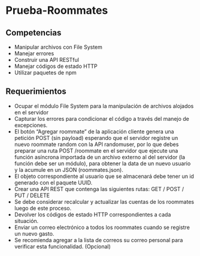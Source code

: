 # Prueba-Roommates

## Competencias 

- Manipular archivos con File System
- Manejar errores
- Construir una API RESTful
- Manejar códigos de estado HTTP
- Utilizar paquetes de npm

## Requerimientos

- Ocupar el módulo File System para la manipulación de archivos alojados en el
servidor
- Capturar los errores para condicionar el código a través del manejo de excepciones.
- El botón “Agregar roommate” de la aplicación cliente genera una petición POST (sin
payload) esperando que el servidor registre un nuevo roommate random con la API
randomuser, por lo que debes preparar una ruta POST /roommate en el servidor que
ejecute una función asíncrona importada de un archivo externo al del servidor (la
función debe ser un módulo), para obtener la data de un nuevo usuario y la acumule
en un JSON (roommates.json).
- El objeto correspondiente al usuario que se almacenará debe tener un id generado
con el paquete UUID.
- Crear una API REST que contenga las siguientes rutas: GET / POST / PUT / DELETE
- Se debe considerar recalcular y actualizar las cuentas de los roommates luego de
este proceso.
- Devolver los códigos de estado HTTP correspondientes a cada situación.
- Enviar un correo electrónico a todos los roommates cuando se registre un nuevo
gasto. 
- Se recomienda agregar a la lista de correos su correo personal para verificar
esta funcionalidad. (Opcional)
